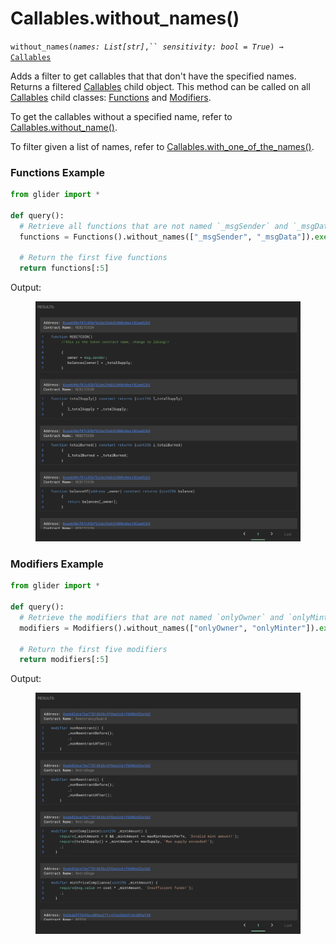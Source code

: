 # Callables.without\_names()

`without_names(`_`names: List[str]`_`,`` `_`sensitivity: bool = True`_`) →` [`Callables`](./)

Adds a filter to get callables that that don't have the specified names. Returns a filtered [Callables](./) child object. This method can be called on all [Callables](./) child classes: [Functions](functions/) and [Modifiers](modifiers/).

To get the callables without a specified name, refer to [Callables.without\_name()](callables.without_name.md).

To filter given a list of names, refer to [Callables.with\_one\_of\_the\_names()](callables.with_one_of_the_names.md).

### Functions Example

```python
from glider import *

def query():
  # Retrieve all functions that are not named `_msgSender` and `_msgData`
  functions = Functions().without_names(["_msgSender", "_msgData"]).exec(100)

  # Return the first five functions
  return functions[:5]
```

Output:

<figure><img src="../../.gitbook/assets/image (6).png" alt=""><figcaption></figcaption></figure>

### Modifiers Example

```python
from glider import *

def query():
  # Retrieve the modifiers that are not named `onlyOwner` and `onlyMinter`
  modifiers = Modifiers().without_names(["onlyOwner", "onlyMinter"]).exec(100)

  # Return the first five modifiers
  return modifiers[:5]
```

Output:

<figure><img src="../../.gitbook/assets/image (7).png" alt=""><figcaption></figcaption></figure>
